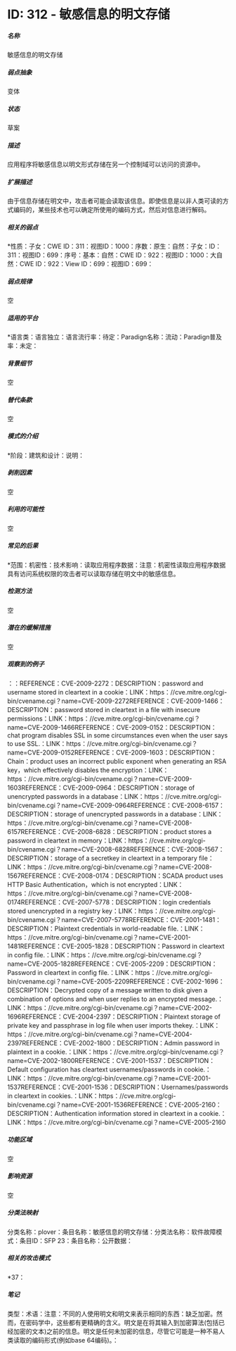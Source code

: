 # ID: 312 - 敏感信息的明文存储
<h5>名称</h5>敏感信息的明文存储
<h5>弱点抽象</h5>变体
<h5>状态</h5>草案
<h5>描述</h5>应用程序将敏感信息以明文形式存储在另一个控制域可以访问的资源中。
<h5>扩展描述</h5>由于信息存储在明文中，攻击者可能会读取该信息。即使信息是以非人类可读的方式编码的，某些技术也可以确定所使用的编码方式，然后对信息进行解码。
<h5>相关的弱点</h5>*性质：子女：CWE ID：311：视图ID：1000：序数：原生：自然：子女：ID：311：视图ID：699：序号：基本：自然：CWE ID：922：视图ID：1000：大自然：CWE ID：922：View ID：699：视图ID：699：
<h5>弱点规律</h5>空
<h5>适用的平台</h5>*语言类：语言独立：语言流行率：待定：Paradign名称：流动：Paradign普及率：未定：
<h5>背景细节</h5>空
<h5>替代条款</h5>空
<h5>模式的介绍</h5>*阶段：建筑和设计：说明：
<h5>剥削因素</h5>空
<h5>利用的可能性</h5>空
<h5>常见的后果</h5>*范围：机密性：技术影响：读取应用程序数据：注意：机密性读取应用程序数据具有访问系统权限的攻击者可以读取存储在明文中的敏感信息。
<h5>检测方法</h5>空
<h5>潜在的缓解措施</h5>空
<h5>观察到的例子</h5>：：REFERENCE：CVE-2009-2272：DESCRIPTION：password and username stored in cleartext in a cookie：LINK：https：//cve.mitre.org/cgi-bin/cvename.cgi？name=CVE-2009-2272REFERENCE：CVE-2009-1466：DESCRIPTION：password stored in cleartext in a file with insecure permissions：LINK：https：//cve.mitre.org/cgi-bin/cvename.cgi？name=CVE-2009-1466REFERENCE：CVE-2009-0152：DESCRIPTION：chat program disables SSL in some circumstances even when the user says to use SSL.：LINK：https：//cve.mitre.org/cgi-bin/cvename.cgi？name=CVE-2009-0152REFERENCE：CVE-2009-1603：DESCRIPTION：Chain：product uses an incorrect public exponent when generating an RSA key，which effectively disables the encryption：LINK：https：//cve.mitre.org/cgi-bin/cvename.cgi？name=CVE-2009-1603REFERENCE：CVE-2009-0964：DESCRIPTION：storage of unencrypted passwords in a database：LINK：https：//cve.mitre.org/cgi-bin/cvename.cgi？name=CVE-2009-0964REFERENCE：CVE-2008-6157：DESCRIPTION：storage of unencrypted passwords in a database：LINK：https：//cve.mitre.org/cgi-bin/cvename.cgi？name=CVE-2008-6157REFERENCE：CVE-2008-6828：DESCRIPTION：product stores a password in cleartext in memory：LINK：https：//cve.mitre.org/cgi-bin/cvename.cgi？name=CVE-2008-6828REFERENCE：CVE-2008-1567：DESCRIPTION：storage of a secretkey in cleartext in a temporary file：LINK：https：//cve.mitre.org/cgi-bin/cvename.cgi？name=CVE-2008-1567REFERENCE：CVE-2008-0174：DESCRIPTION：SCADA product uses HTTP Basic Authentication，which is not encrypted：LINK：https：//cve.mitre.org/cgi-bin/cvename.cgi？name=CVE-2008-0174REFERENCE：CVE-2007-5778：DESCRIPTION：login credentials stored unencrypted in a registry key：LINK：https：//cve.mitre.org/cgi-bin/cvename.cgi？name=CVE-2007-5778REFERENCE：CVE-2001-1481：DESCRIPTION：Plaintext credentials in world-readable file.：LINK：https：//cve.mitre.org/cgi-bin/cvename.cgi？name=CVE-2001-1481REFERENCE：CVE-2005-1828：DESCRIPTION：Password in cleartext in config file.：LINK：https：//cve.mitre.org/cgi-bin/cvename.cgi？name=CVE-2005-1828REFERENCE：CVE-2005-2209：DESCRIPTION：Password in cleartext in config file.：LINK：https：//cve.mitre.org/cgi-bin/cvename.cgi？name=CVE-2005-2209REFERENCE：CVE-2002-1696：DESCRIPTION：Decrypted copy of a message written to disk given a combination of options and when user replies to an encrypted message.：LINK：https：//cve.mitre.org/cgi-bin/cvename.cgi？name=CVE-2002-1696REFERENCE：CVE-2004-2397：DESCRIPTION：Plaintext storage of private key and passphrase in log file when user imports thekey.：LINK：https：//cve.mitre.org/cgi-bin/cvename.cgi？name=CVE-2004-2397REFERENCE：CVE-2002-1800：DESCRIPTION：Admin password in plaintext in a cookie.：LINK：https：//cve.mitre.org/cgi-bin/cvename.cgi？name=CVE-2002-1800REFERENCE：CVE-2001-1537：DESCRIPTION：Default configuration has cleartext usernames/passwords in cookie.：LINK：https：//cve.mitre.org/cgi-bin/cvename.cgi？name=CVE-2001-1537REFERENCE：CVE-2001-1536：DESCRIPTION：Usernames/passwords in cleartext in cookies.：LINK：https：//cve.mitre.org/cgi-bin/cvename.cgi？name=CVE-2001-1536REFERENCE：CVE-2005-2160：DESCRIPTION：Authentication information stored in cleartext in a cookie.：LINK：https：//cve.mitre.org/cgi-bin/cvename.cgi？name=CVE-2005-2160
<h5>功能区域</h5>空
<h5>影响资源</h5>空
<h5>分类法映射</h5>分类名称：plover：条目名称：敏感信息的明文存储：分类法名称：软件故障模式：条目ID：SFP 23：条目名称：公开数据：
<h5>相关的攻击模式</h5>*37：
<h5>笔记</h5>类型：术语：注意：不同的人使用明文和明文来表示相同的东西：缺乏加密。然而，在密码学中，这些都有更精确的含义。明文是在将其输入到加密算法(包括已经加密的文本)之前的信息。明文是任何未加密的信息，尽管它可能是一种不易人类读取的编码形式(例如base 64编码)。：

